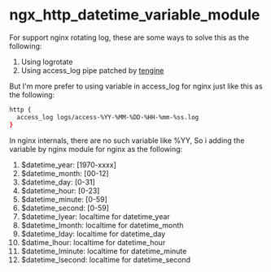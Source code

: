 [tengine]: http://tengine.taobao.org/document_cn/http_log_cn.html

# ngx_http_datetime_variable_module

For support nginx rotating log, these are some ways to solve this as the following:

1. Using logrotate
2. Using access_log pipe patched by [tengine]

But I'm more prefer to using variable in access_log for nginx just like this as the following:

```bash
http {
  access_log logs/access-%YY-%MM-%DD-%HH-%mm-%ss.log
}
```

In nginx internals, there are no such variable like %YY, So i adding the variable by nginx module for nginx as the following:

1. $datetime_year: [1970-xxxx]
2. $datetime_month: [00-12]
3. $datetime_day: [0-31]
4. $datetime_hour: [0-23]
5. $datetime_minute: [0-59]
6. $datetime_second: [0-59]
7. $datetime_lyear: localtime for datetime_year
8. $datetime_lmonth: localtime for datetime_month
9. $datetime_lday: localtime for datetime_day
10. $datime_lhour: localtime for datetime_hour
11. $datetime_lminute: localtime for datetime_minute
12. $datetime_lsecond: localtime for datetime_second

